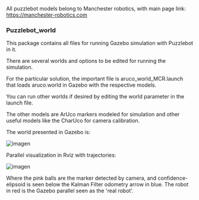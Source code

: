 
All puzzlebot models belong to Manchester robotics, with main page link: https://manchester-robotics.com

### Puzzlebot_world

This package contains all files for running Gazebo simulation with Puzzlebot in it. 

There are several worlds and options to be edited for running the simulation.

For the particular solution, the important file is aruco_world_MCR.launch that loads aruco.world in Gazebo with the respective models.

You can run other worlds if desired by editing the world parameter in the launch file.

The other models are ArUco markers modeled for simulation and other useful models like the CharUco for camera calibration.

The world presented in Gazebo is:

![imagen](https://github.com/RoboticaInteligente8voTecCEM2023/advanced_navigation_mobile_robots/assets/67598380/435afe4a-a096-4be4-bd4a-69909e4bef93)

Parallel visualization in Rviz with trajectories:

![imagen](https://github.com/RoboticaInteligente8voTecCEM2023/advanced_navigation_mobile_robots/assets/67598380/7cfa00b6-9537-4e3c-afe3-02f9d9aa7e7b)

Where the pink balls are the marker detected by camera, and confidence-elipsoid is seen below the Kalman Filter odometry arrow in blue. The robot in red is the Gazebo parallel seen as the 'real robot'.
